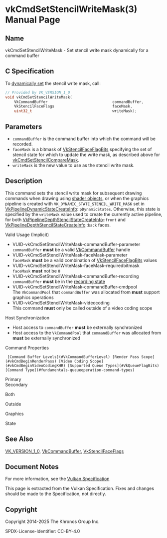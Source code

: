 # vkCmdSetStencilWriteMask(3) Manual Page

## Name

vkCmdSetStencilWriteMask - Set stencil write mask dynamically for a command buffer



## [](#_c_specification)C Specification

To [dynamically set](https://registry.khronos.org/vulkan/specs/latest/html/vkspec.html#pipelines-dynamic-state) the stencil write mask, call:

```c++
// Provided by VK_VERSION_1_0
void vkCmdSetStencilWriteMask(
    VkCommandBuffer                             commandBuffer,
    VkStencilFaceFlags                          faceMask,
    uint32_t                                    writeMask);
```

## [](#_parameters)Parameters

- `commandBuffer` is the command buffer into which the command will be recorded.
- `faceMask` is a bitmask of [VkStencilFaceFlagBits](https://registry.khronos.org/vulkan/specs/latest/man/html/VkStencilFaceFlagBits.html) specifying the set of stencil state for which to update the write mask, as described above for [vkCmdSetStencilCompareMask](https://registry.khronos.org/vulkan/specs/latest/man/html/vkCmdSetStencilCompareMask.html).
- `writeMask` is the new value to use as the stencil write mask.

## [](#_description)Description

This command sets the stencil write mask for subsequent drawing commands when drawing using [shader objects](https://registry.khronos.org/vulkan/specs/latest/html/vkspec.html#shaders-objects), or when the graphics pipeline is created with `VK_DYNAMIC_STATE_STENCIL_WRITE_MASK` set in [VkPipelineDynamicStateCreateInfo](https://registry.khronos.org/vulkan/specs/latest/man/html/VkPipelineDynamicStateCreateInfo.html)::`pDynamicStates`. Otherwise, this state is specified by the `writeMask` value used to create the currently active pipeline, for both [VkPipelineDepthStencilStateCreateInfo](https://registry.khronos.org/vulkan/specs/latest/man/html/VkPipelineDepthStencilStateCreateInfo.html)::`front` and [VkPipelineDepthStencilStateCreateInfo](https://registry.khronos.org/vulkan/specs/latest/man/html/VkPipelineDepthStencilStateCreateInfo.html)::`back` faces.

Valid Usage (Implicit)

- [](#VUID-vkCmdSetStencilWriteMask-commandBuffer-parameter)VUID-vkCmdSetStencilWriteMask-commandBuffer-parameter  
  `commandBuffer` **must** be a valid [VkCommandBuffer](https://registry.khronos.org/vulkan/specs/latest/man/html/VkCommandBuffer.html) handle
- [](#VUID-vkCmdSetStencilWriteMask-faceMask-parameter)VUID-vkCmdSetStencilWriteMask-faceMask-parameter  
  `faceMask` **must** be a valid combination of [VkStencilFaceFlagBits](https://registry.khronos.org/vulkan/specs/latest/man/html/VkStencilFaceFlagBits.html) values
- [](#VUID-vkCmdSetStencilWriteMask-faceMask-requiredbitmask)VUID-vkCmdSetStencilWriteMask-faceMask-requiredbitmask  
  `faceMask` **must** not be `0`
- [](#VUID-vkCmdSetStencilWriteMask-commandBuffer-recording)VUID-vkCmdSetStencilWriteMask-commandBuffer-recording  
  `commandBuffer` **must** be in the [recording state](#commandbuffers-lifecycle)
- [](#VUID-vkCmdSetStencilWriteMask-commandBuffer-cmdpool)VUID-vkCmdSetStencilWriteMask-commandBuffer-cmdpool  
  The `VkCommandPool` that `commandBuffer` was allocated from **must** support graphics operations
- [](#VUID-vkCmdSetStencilWriteMask-videocoding)VUID-vkCmdSetStencilWriteMask-videocoding  
  This command **must** only be called outside of a video coding scope

Host Synchronization

- Host access to `commandBuffer` **must** be externally synchronized
- Host access to the `VkCommandPool` that `commandBuffer` was allocated from **must** be externally synchronized

Command Properties

     [Command Buffer Levels](#VkCommandBufferLevel) [Render Pass Scope](#vkCmdBeginRenderPass) [Video Coding Scope](#vkCmdBeginVideoCodingKHR) [Supported Queue Types](#VkQueueFlagBits) [Command Type](#fundamentals-queueoperation-command-types)

Primary  
Secondary

Both

Outside

Graphics

State

## [](#_see_also)See Also

[VK\_VERSION\_1\_0](https://registry.khronos.org/vulkan/specs/latest/man/html/VK_VERSION_1_0.html), [VkCommandBuffer](https://registry.khronos.org/vulkan/specs/latest/man/html/VkCommandBuffer.html), [VkStencilFaceFlags](https://registry.khronos.org/vulkan/specs/latest/man/html/VkStencilFaceFlags.html)

## [](#_document_notes)Document Notes

For more information, see the [Vulkan Specification](https://registry.khronos.org/vulkan/specs/latest/html/vkspec.html#vkCmdSetStencilWriteMask)

This page is extracted from the Vulkan Specification. Fixes and changes should be made to the Specification, not directly.

## [](#_copyright)Copyright

Copyright 2014-2025 The Khronos Group Inc.

SPDX-License-Identifier: CC-BY-4.0